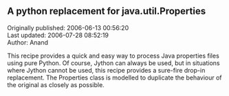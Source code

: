 ## A python replacement for java.util.Properties  
Originally published: 2006-06-13 00:56:20  
Last updated: 2006-07-28 08:52:19  
Author: Anand   
  
This recipe provides a quick and easy way to process Java properties files using pure Python. Of course, Jython can always be used, but in situations where Jython cannot be used, this recipe provides a sure-fire drop-in replacement. The Properties class is modelled to duplicate the behaviour of the original as closely as possible.